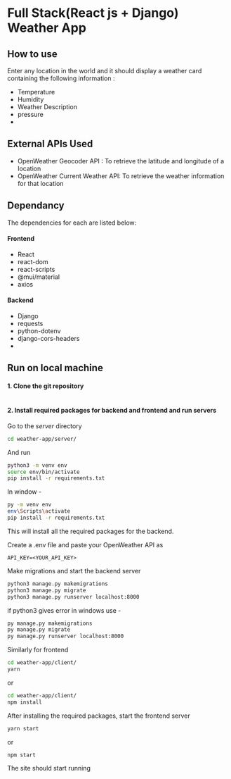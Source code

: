 # Full Stack(React js + Django) Weather App

## How to use

Enter any location in the world and it should display a weather card containing the following information :

- Temperature
- Humidity
- Weather Description
- pressure
- 
## External APIs Used

- OpenWeather Geocoder API : To retrieve the latitude and longitude of a location
- OpenWeather Current Weather API: To retrieve the weather information for that location

## Dependancy

The dependencies for each are listed below:

#### Frontend

- React
- react-dom
- react-scripts
- @mui/material
- axios
#### Backend

- Django
- requests
- python-dotenv
- django-cors-headers
- 
## Run on local machine

#### 1. Clone the git repository

```bash

```

#### 2. Install required packages for backend and frontend and run servers

Go to the _server_ directory

```bash
cd weather-app/server/
```

And run

```bash
python3 -m venv env
source env/bin/activate
pip install -r requirements.txt
```
 In window - 
 ```bash
py -m venv env
env\Scripts\activate
pip install -r requirements.txt
```
This will install all the required packages for the backend.

Create a .env file and paste your OpenWeather API as

```
API_KEY=<YOUR_API_KEY>
```

Make migrations and start the backend server

```bash
python3 manage.py makemigrations
python3 manage.py migrate
python3 manage.py runserver localhost:8000
```
if python3 gives error in windows use - 
```bash
py manage.py makemigrations
py manage.py migrate
py manage.py runserver localhost:8000
```
Similarly for frontend

```bash
cd weather-app/client/
yarn
```

or

```bash
cd weather-app/client/
npm install
```

After installing the required packages, start the frontend server

```bash
yarn start
```

or

```bash
npm start
```

The site should start running
